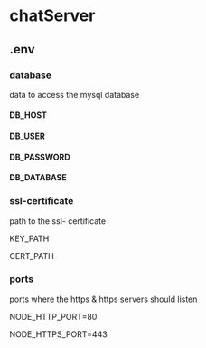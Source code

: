 # chatServer

## .env

### database

data to access the mysql database

#### DB_HOST
#### DB_USER
#### DB_PASSWORD
#### DB_DATABASE

### ssl-certificate

path to the ssl- certificate

KEY_PATH

CERT_PATH

### ports

ports where the https & https servers should listen

NODE_HTTP_PORT=80

NODE_HTTPS_PORT=443
